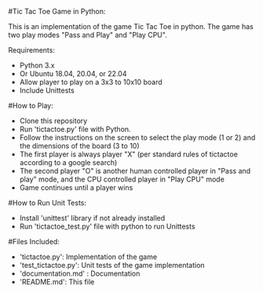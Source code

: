 #Tic Tac Toe Game in Python:

This is an implementation of the game Tic Tac Toe in python. The game has two play modes "Pass and Play" and "Play CPU". 

Requirements: 
- Python 3.x
- Or Ubuntu 18.04, 20.04, or 22.04
- Allow player to play on a 3x3 to 10x10 board
- Include Unittests

#How to Play:

- Clone this repository
- Run 'tictactoe.py' file with Python.
- Follow the instructions on the screen to select the play mode (1 or 2) and the dimensions of the board (3 to 10)
- The first player is always player "X" (per standard rules of tictactoe according to a google search)
- The second player "O" is another human controlled player in "Pass and play" mode, and the CPU controlled player in "Play CPU" mode
- Game continues until a player wins 

#How to Run Unit Tests: 

- Install 'unittest' library if not already installed
- Run 'tictactoe_test.py' file with python to run Unittests

#Files Included:

- 'tictactoe.py': Implementation of the game
- 'test_tictactoe.py': Unit tests of the game implementation
- 'documentation.md' : Documentation 
- 'README.md': This file

